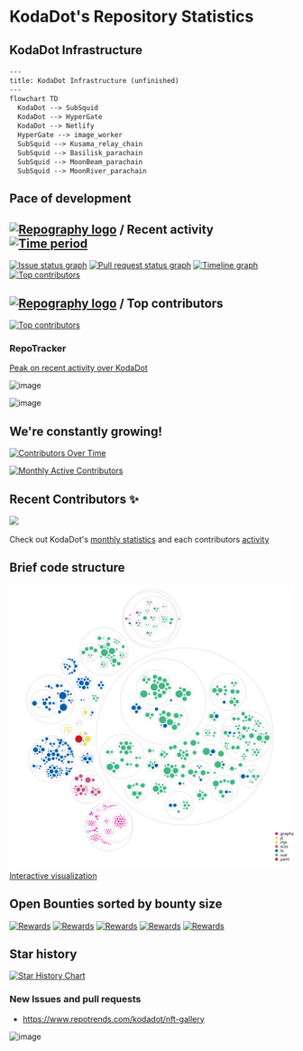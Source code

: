 # KodaDot's Repository Statistics

## KodaDot Infrastructure

```mermaid
---
title: KodaDot Infrastructure (unfinished)
---
flowchart TD
  KodaDot --> SubSquid
  KodaDot --> HyperGate 
  KodaDot --> Netlify
  HyperGate --> image_worker
  SubSquid --> Kusama_relay_chain
  SubSquid --> Basilisk_parachain
  SubSquid --> MoonBeam_parachain
  SubSquid --> MoonRiver_parachain

```

## Pace of development

## [![Repography logo](https://images.repography.com/logo.svg)](https://repography.com) / Recent activity [![Time period](https://images.repography.com/23713223/kodadot/nft-gallery/recent-activity/pGfAgBUKqY3G-v6I743PiFRW_UY1tmd-HKHy6d1ear4/IHNavWbCVC3MxqvOc_yKjOWxIPiZr3TlKUnZDbWuTG0_badge.svg)](https://repography.com)
[![Issue status graph](https://images.repography.com/23713223/kodadot/nft-gallery/recent-activity/pGfAgBUKqY3G-v6I743PiFRW_UY1tmd-HKHy6d1ear4/IHNavWbCVC3MxqvOc_yKjOWxIPiZr3TlKUnZDbWuTG0_issues.svg)](https://github.com/kodadot/nft-gallery/issues)
[![Pull request status graph](https://images.repography.com/23713223/kodadot/nft-gallery/recent-activity/pGfAgBUKqY3G-v6I743PiFRW_UY1tmd-HKHy6d1ear4/IHNavWbCVC3MxqvOc_yKjOWxIPiZr3TlKUnZDbWuTG0_prs.svg)](https://github.com/kodadot/nft-gallery/pulls)
[![Timeline graph](https://images.repography.com/23713223/kodadot/nft-gallery/recent-activity/pGfAgBUKqY3G-v6I743PiFRW_UY1tmd-HKHy6d1ear4/IHNavWbCVC3MxqvOc_yKjOWxIPiZr3TlKUnZDbWuTG0_timeline.svg)](https://github.com/kodadot/nft-gallery/commits)
[![Top contributors](https://images.repography.com/23713223/kodadot/nft-gallery/recent-activity/pGfAgBUKqY3G-v6I743PiFRW_UY1tmd-HKHy6d1ear4/IHNavWbCVC3MxqvOc_yKjOWxIPiZr3TlKUnZDbWuTG0_users.svg)](https://github.com/kodadot/nft-gallery/graphs/contributors)

## [![Repography logo](https://images.repography.com/logo.svg)](https://repography.com) / Top contributors
[![Top contributors](https://images.repography.com/23713223/kodadot/nft-gallery/top-contributors/pGfAgBUKqY3G-v6I743PiFRW_UY1tmd-HKHy6d1ear4/IHNavWbCVC3MxqvOc_yKjOWxIPiZr3TlKUnZDbWuTG0_table.svg)](https://github.com/kodadot/nft-gallery/graphs/contributors)

### RepoTracker

[Peak on recent activity over KodaDot](https://repo-tracker.com/r/gh/kodadot/nft-gallery)

![image](https://user-images.githubusercontent.com/5887929/225908767-f550b6f9-8456-451e-a669-702e2554ae0e.png)

![image](https://user-images.githubusercontent.com/5887929/225908704-4095abae-cf01-473b-8458-59a19dab272a.png)

## We're constantly growing!

[![Contributors Over Time](https://contributor-overtime-api.git-contributor.com/contributors-svg?chart=contributorOverTime&repo=kodadot/nft-gallery)](https://git-contributor.com?chart=contributorOverTime&repo=kodadot/nft-gallery)

[![Monthly Active Contributors](https://contributor-overtime-api.git-contributor.com/contributors-svg?chart=contributorMonthlyActivity&repo=kodadot/nft-gallery)](https://git-contributor.com?chart=contributorMonthlyActivity&repo=kodadot/nft-gallery)

## Recent Contributors ✨

<img src="https://contrib.rocks/image?repo=kodadot/nft-gallery" />

Check out KodaDot's [monthly statistics](https://github.com/kodadot/nft-gallery/pulse/monthly) and each contributors [activity]((https://github.com/kodadot/nft-gallery/graphs/contributors))

## Brief code structure

![Visualization of this repo](.github/diagram.svg)
[Interactive visualization](https://octo-repo-visualization.vercel.app/?repo=kodadot%2Fnft-gallery)

<!-- ### Is it maintained? -- I guess if it's not under 10d not worth showing off
[![Average time to resolve an issue](http://isitmaintained.com/badge/resolution/kodadot/nft-gallery.svg)](http://isitmaintained.com/project/kodadot/nft-gallery "Average time to resolve an issue")
[![Percentage of issues still open](http://isitmaintained.com/badge/open/kodadot/nft-gallery.svg)](http://isitmaintained.com/project/kodadot/nft-gallery "Percentage of issues still open") -->

## Open Bounties sorted by bounty size

[![Rewards](https://flat.badgen.net/github/label-issues/kodadot/nft-gallery/$/open?scale=2)](https://github.com/kodadot/nft-gallery/issues?q=is%3Aopen+is%3Aissue+label%3A%24)
[![Rewards](https://flat.badgen.net/github/label-issues/kodadot/nft-gallery/$$/open?scale=2)](https://github.com/kodadot/nft-gallery/issues?q=is%3Aopen+is%3Aissue+label%3A%24%24+)
[![Rewards](https://flat.badgen.net/github/label-issues/kodadot/nft-gallery/$$$/open?scale=2)](https://github.com/kodadot/nft-gallery/issues?q=is%3Aopen+is%3Aissue+label%3A%24%24%24+)
[![Rewards](https://flat.badgen.net/github/label-issues/kodadot/nft-gallery/$$$$/open?scale=2)](https://github.com/kodadot/nft-gallery/issues?q=is%3Aopen+is%3Aissue+label%3A%24%24%24%24+)
[![Rewards](https://flat.badgen.net/github/label-issues/kodadot/nft-gallery/$$$$$/open?scale=2)](https://github.com/kodadot/nft-gallery/issues?q=is%3Aopen+is%3Aissue+label%3A%24%24%24%24%24+)

## Star history 

[![Star History Chart](https://api.star-history.com/svg?repos=kodadot/nft-gallery&type=Date)](https://star-history.com/#kodadot/nft-gallery&Date)

### New Issues and pull requests 
- https://www.repotrends.com/kodadot/nft-gallery

![image](https://user-images.githubusercontent.com/5887929/225909152-395aaaf8-dbc4-4210-9cce-a4ad6066e87b.png)


